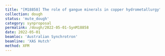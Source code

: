 ```yaml
---
title: "[M18858] The role of gangue minerals in copper hydrometallurgy"
collection: dough
status: 'mute_dough'
category: synproposal
permalink: /dough/2022-05-01-SynM18858
date: 2022-05-01
beamloc: 'Australian Synchrotron'
beamline: 'XAS Hutch'
method: XFM
---
```


